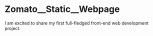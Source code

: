# Zomato__Static__Webpage
I am excited to share my first full-fledged front-end web development project.
